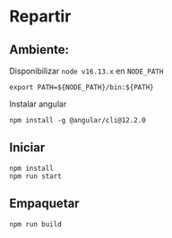 # Repartir


## Ambiente:


Disponibilizar `node v16.13.x` en `NODE_PATH` 

```
export PATH=${NODE_PATH}/bin:${PATH}
```

Instalar angular

```
npm install -g @angular/cli@12.2.0
```

## Iniciar

```
npm install
npm run start
```

## Empaquetar

```
npm run build 
```
